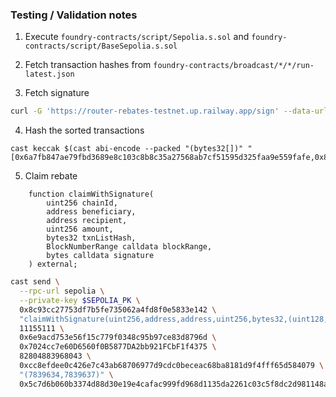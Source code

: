 ### Testing / Validation notes

1. Execute `foundry-contracts/script/Sepolia.s.sol` and `foundry-contracts/script/BaseSepolia.s.sol`

2. Fetch transaction hashes from `foundry-contracts/broadcast/*/*/run-latest.json`

3. Fetch signature

```bash
curl -G 'https://router-rebates-testnet.up.railway.app/sign' --data-urlencode 'chainId=11155111' --data-urlencode 'txnHashes=0x6a7fb847ae79fbd3689e8c103c8b8c35a27568ab7cf51595d325faa9e559fafe,0x8b978e9082074e5483023f92754465198b6040ce75787fc4427ba4ec25057aaa'
```

4. Hash the sorted transactions

```
cast keccak $(cast abi-encode --packed "(bytes32[])" "[0x6a7fb847ae79fbd3689e8c103c8b8c35a27568ab7cf51595d325faa9e559fafe,0x8b978e9082074e5483023f92754465198b6040ce75787fc4427ba4ec25057aaa]")
```

5. Claim rebate

```solidity
    function claimWithSignature(
        uint256 chainId,
        address beneficiary,
        address recipient,
        uint256 amount,
        bytes32 txnListHash,
        BlockNumberRange calldata blockRange,
        bytes calldata signature
    ) external;
```

```bash
cast send \
  --rpc-url sepolia \
  --private-key $SEPOLIA_PK \
  0x8c93cc27753df7b5fe735062a4fd8f0e5833e142 \
  "claimWithSignature(uint256,address,address,uint256,bytes32,(uint128,uint128),bytes)" \
  11155111 \
  0x6e9acd753e56f15c779f0348c95b97ce83d8796d \
  0x7024cc7e60D6560f0B5877DA2bb921FCbF1f4375 \
  82804883968043 \
  0xcc8efdee0c426e7c43ab68706977d9cdc0beceac68ba8181d9f4fff65d584079 \
  "(7839634,7839637)" \
  0x5c7d6b060b3374d88d30e19e4cafac999fd968d1135da2261c03c5f8dc2d981148a9d17042279314e9efc0542674d395129f65ba4216cea29b53316dc60b2a911b
```
